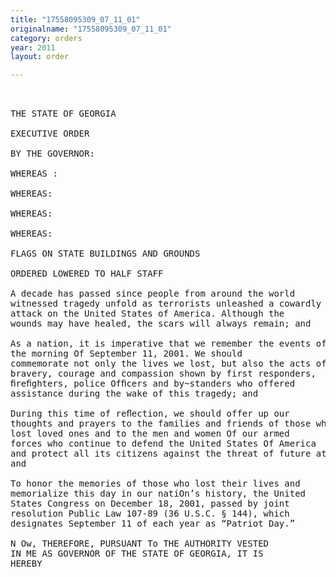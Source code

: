 ```yaml
---
title: "17558095309_07_11_01"
originalname: "17558095309_07_11_01"
category: orders
year: 2011
layout: order

---
```

<pre>
 

THE STATE OF GEORGIA

EXECUTIVE ORDER

BY THE GOVERNOR:

WHEREAS :

WHEREAS:

WHEREAS:

WHEREAS:

FLAGS ON STATE BUILDINGS AND GROUNDS

ORDERED LOWERED TO HALF STAFF

A decade has passed since people from around the world
witnessed tragedy unfold as terrorists unleashed a cowardly
attack on the United States of America. Although the
wounds may have healed, the scars will always remain; and

As a nation, it is imperative that we remember the events of
the morning Of September 11, 2001. We should
commemorate not only the lives we lost, but also the acts of
bravery, courage and compassion shown by first responders,
ﬁreﬁghters, police Ofﬁcers and by~standers who offered
assistance during the wake of this tragedy; and

During this time of reﬂection, we should offer up our
thoughts and prayers to the families and friends of those who
lost loved ones and to the men and women Of our armed
forces who continue to defend the United States Of America
and protect all its citizens against the threat of future attacks;
and

To honor the memories of those who lost their lives and
memorialize this day in our natiOn’s history, the United
States Congress on December 18, 2001, passed by joint
resolution Public Law 107-89 (36 U.S.C. § 144), which
designates September 11 of each year as “Patriot Day.”

N Ow, THEREFORE, PURSUANT To THE AUTHORITY VESTED
IN ME AS GOVERNOR OF THE STATE OF GEORGIA, IT IS
HEREBY

</pre>
